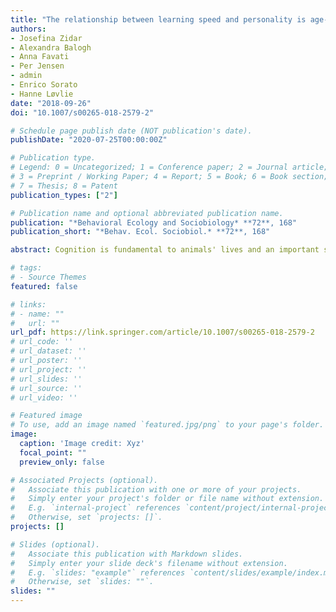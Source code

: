 ```yaml
---
title: "The relationship between learning speed and personality is age- and task-dependent in red junglefowl"
authors:
- Josefina Zidar
- Alexandra Balogh
- Anna Favati
- Per Jensen
- admin
- Enrico Sorato
- Hanne Løvlie
date: "2018-09-26"
doi: "10.1007/s00265-018-2579-2"

# Schedule page publish date (NOT publication's date).
publishDate: "2020-07-25T00:00:00Z"

# Publication type.
# Legend: 0 = Uncategorized; 1 = Conference paper; 2 = Journal article;
# 3 = Preprint / Working Paper; 4 = Report; 5 = Book; 6 = Book section;
# 7 = Thesis; 8 = Patent
publication_types: ["2"]

# Publication name and optional abbreviated publication name.
publication: "*Behavioral Ecology and Sociobiology* **72**, 168"
publication_short: "*Behav. Ecol. Sociobiol.* **72**, 168"

abstract: Cognition is fundamental to animals' lives and an important source of phenotypic variation. Nevertheless, research on individual variation in animal cognition is still limited. Further, although individual cognitive abilities have been suggested to be linked to personality (i.e., consistent behavioral differences among individuals), few studies have linked performance across multiple cognitive tasks to personality traits. Thus, the interplays between cognition and personality are still unclear. We therefore investigated the relationships between an important aspect of cognition, learning, and personality, by exposing young and adult red junglefowl (*Gallus gallus*) to multiple learning tasks (discriminative, reversal, and spatial learning) and personality assays (novel arena, novel object, and tonic immobility). Learning speed was not correlated across learning tasks, and learning speed in discrimination and spatial learning tasks did not co-vary with personality. However, learning speed in reversal tasks was associated with individual variation in exploration, and in an age-dependent manner. More explorative chicks learned the reversal task faster than less explorative ones, while the opposite association was found for adult females (learning speed could not be assayed in adult males). In the same reversal tasks, we also observed a sex difference in learning speed of chicks, with females learning faster than males. Our results suggest that the relationship between cognition and personality is complex, as shown by its task- and age-dependence, and encourage further investigation of the causality and dynamics of this relationship.

# tags:
# - Source Themes
featured: false

# links:
# - name: ""
#   url: ""
url_pdf: https://link.springer.com/article/10.1007/s00265-018-2579-2
# url_code: ''
# url_dataset: ''
# url_poster: ''
# url_project: ''
# url_slides: ''
# url_source: ''
# url_video: ''

# Featured image
# To use, add an image named `featured.jpg/png` to your page's folder.
image:
  caption: 'Image credit: Xyz'
  focal_point: ""
  preview_only: false

# Associated Projects (optional).
#   Associate this publication with one or more of your projects.
#   Simply enter your project's folder or file name without extension.
#   E.g. `internal-project` references `content/project/internal-project/index.md`.
#   Otherwise, set `projects: []`.
projects: []

# Slides (optional).
#   Associate this publication with Markdown slides.
#   Simply enter your slide deck's filename without extension.
#   E.g. `slides: "example"` references `content/slides/example/index.md`.
#   Otherwise, set `slides: ""`.
slides: ""
---
```

